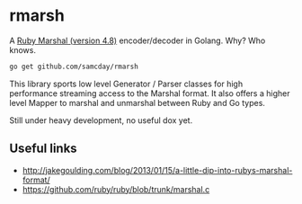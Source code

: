 # rmarsh

A [Ruby Marshal (version 4.8)](https://ruby-doc.org/core-2.3.0/Marshal.html) encoder/decoder in Golang. Why? Who knows.

```sh
go get github.com/samcday/rmarsh
```

This library sports low level Generator / Parser classes for high performance streaming access to the Marshal format. It also offers a higher level Mapper to marshal and unmarshal between Ruby and Go types.

Still under heavy development, no useful dox yet.

## Useful links

 * http://jakegoulding.com/blog/2013/01/15/a-little-dip-into-rubys-marshal-format/
 * https://github.com/ruby/ruby/blob/trunk/marshal.c
